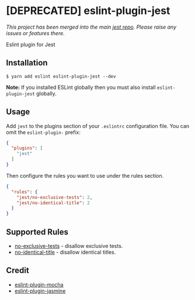 # [DEPRECATED] eslint-plugin-jest

*This project has been merged into the main [jest repo](https://github.com/facebook/jest/tree/master/packages/eslint-plugin-jest). Please raise any issues or features there.*

Eslint plugin for Jest

## Installation

```
$ yarn add eslint eslint-plugin-jest --dev
```

**Note:** If you installed ESLint globally then you must also install `eslint-plugin-jest` globally.

## Usage

Add `jest` to the plugins section of your `.eslintrc` configuration file. You can omit the `eslint-plugin-` prefix:

```json
{
  "plugins": [
    "jest"
  ]
}
```


Then configure the rules you want to use under the rules section.

```json
{
  "rules": {
    "jest/no-exclusive-tests": 2,
    "jest/no-identical-title": 2
  }
}
```

## Supported Rules

- [no-exclusive-tests](docs/rules/no-exclusive-tests.md) - disallow exclusive tests.
- [no-identical-title](docs/rules/no-identical-title.md) - disallow identical titles.


## Credit

* [eslint-plugin-mocha](https://github.com/lo1tuma/eslint-plugin-mocha)
* [eslint-plugin-jasmine](https://github.com/tlvince/eslint-plugin-jasmine)
